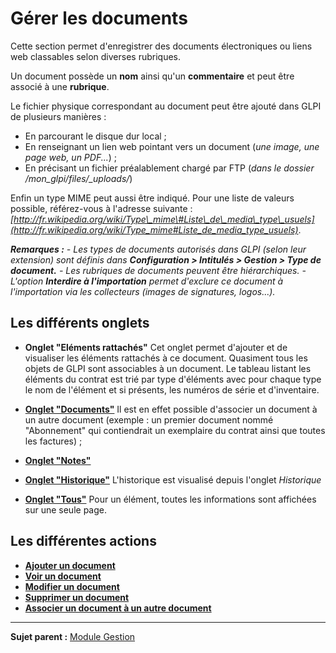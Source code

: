 Gérer les documents
===================

Cette section permet d'enregistrer des documents électroniques ou liens web classables selon diverses rubriques.

Un document possède un **nom** ainsi qu'un **commentaire** et peut être associé à une **rubrique**.

Le fichier physique correspondant au document peut être ajouté dans GLPI de plusieurs manières :

-   En parcourant le disque dur local ;
-   En renseignant un lien web pointant vers un document (*une image, une page web, un PDF...*) ;
-   En précisant un fichier préalablement chargé par FTP (*dans le dossier /mon_glpi/files/_uploads/*)

Enfin un type MIME peut aussi être indiqué. Pour une liste de valeurs possible, référez-vous à l'adresse suivante :*[http://fr.wikipedia.org/wiki/Type\_mime\#Liste\_de\_media\_type\_usuels](http://fr.wikipedia.org/wiki/Type_mime#Liste_de_media_type_usuels)*.

***Remarques :***
*- Les types de documents autorisés dans GLPI (selon leur extension) sont définis dans **Configuration > Intitulés > Gestion > Type de document.***
*- Les rubriques de documents peuvent être hiérarchiques.*
*- L'option **Interdire à l'importation** permet d'exclure ce document à l'importation via les collecteurs (images de signatures, logos...).*

Les différents onglets
----------------------
-   **Onglet "Eléments rattachés"**
    Cet onglet permet d'ajouter et de visualiser les éléments rattachés à ce document.
    Quasiment tous les objets de GLPI sont associables à un document.
    Le tableau listant les éléments du contrat est trié par type d'éléments avec pour chaque type le nom de l'élément et si présents, les numéros de série et d'inventaire.

-   **[Onglet "Documents"](index.php?fr/Les_différents_onglets/Onglet_Documents.md)**
    Il est en effet possible d'associer un document à un autre document (exemple : un premier document nommé "Abonnement" qui contiendrait un exemplaire du contrat ainsi que toutes les factures) ;

-   **[Onglet "Notes"](index.php?fr/Les_différents_onglets/Onglet_Notes.md)**

-   **[Onglet "Historique"](index.php?fr/Les_différents_onglets/Onglet_Historique.md)**
     L'historique est visualisé depuis l'onglet *Historique*

-   **[Onglet "Tous"](index.php?fr/Les_différents_onglets/Onglet_Tous.md)**
     Pour un élément, toutes les informations sont affichées sur une seule page.


Les différentes actions
-----------------------
-   **[Ajouter un document](index.php?fr/Les_différentes_actions/Créer_un_nouvel_objet.md)**
-   **[Voir un document](index.php?fr/Les_différentes_actions/Visualiser_un_objet.md)**
-   **[Modifier un document](index.php?fr/Les_différentes_actions/Modifier_un_objet.md)**
-   **[Supprimer un document](index.php?fr/Les_différentes_actions/Supprimer_un_objet.md)**
-   **[Associer un document à un autre document](index.php?fr/Les_différentes_actions/Lier_un_document_à_un_objet.md)**

------
**Sujet parent :** [Module Gestion](index.php?fr/05_Module_Gestion/01_Module_Gestion.md "Le module Gestion permet aux utilisateurs de gérer les contacts, les fournisseurs, les budgets, les contrats et les documents")
